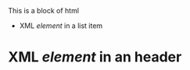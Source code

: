 <div>
  This is a <span>block</span> of html
</div>

<!--
  This is a comment
-->

* XML <i>element</i> in a list item

# XML <i>element</i> in an header
